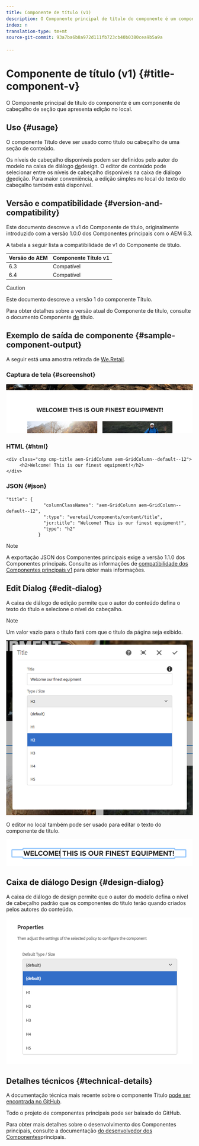 ```yaml
---
title: Componente de título (v1)
description: O Componente principal de título do componente é um componente de cabeçalho de seção que apresenta edição no local.
index: n
translation-type: tm+mt
source-git-commit: 93a7ba6b8a972d111fb723cb40b0380cea9b5a9a

---
```



# Componente de título (v1) {#title-component-v}

O Componente principal de título do componente é um componente de cabeçalho de seção que apresenta edição no local.

## Uso {#usage}

O componente Título deve ser usado como título ou cabeçalho de uma seção de conteúdo.

Os níveis de cabeçalho disponíveis podem ser definidos pelo autor do modelo na caixa de diálogo [de](#design-dialog)design. O editor de conteúdo pode selecionar entre os níveis de cabeçalho disponíveis na caixa de diálogo [de](#edit-dialog)edição. Para maior conveniência, a edição simples no local do texto do cabeçalho também está disponível.

## Versão e compatibilidade {#version-and-compatibility}

Este documento descreve a v1 do Componente de título, originalmente introduzido com a versão 1.0.0 dos Componentes principais com o AEM 6.3.

A tabela a seguir lista a compatibilidade de v1 do Componente de título.

| Versão do AEM | Componente Título v1 |
|--- |--- |
| 6.3 | Compatível |
| 6.4 | Compatível |

>[!CAUTION]
>
>Este documento descreve a versão 1 do componente Título.
>
>Para obter detalhes sobre a versão atual do Componente de título, consulte o documento Componente [de](/help/components/title.md) título.

## Exemplo de saída de componente {#sample-component-output}

A seguir está uma amostra retirada de [We.Retail](https://helpx.adobe.com/experience-manager/6-4/sites/developing/using/we-retail.html).

### Captura de tela {#screenshot}

![](/help/assets/chlimage_1-36.png)

### HTML {#html}

```
<div class="cmp cmp-title aem-GridColumn aem-GridColumn--default--12">
     <h2>Welcome! This is our finest equipment!</h2>
</div>
```

### JSON {#json}

```
"title": {
              "columnClassNames": "aem-GridColumn aem-GridColumn--default--12",
              ":type": "weretail/components/content/title",
              "jcr:title": "Welcome! This is our finest equipment!",
              "type": "h2"
            }
```

>[!NOTE]
>
>A exportação JSON dos Componentes principais exige a versão 1.1.0 dos Componentes principais. Consulte as informações de [compatibilidade dos Componentes principais v1](/help/versions.md) para obter mais informações.

## Edit Dialog {#edit-dialog}

A caixa de diálogo de edição permite que o autor do conteúdo defina o texto do título e selecione o nível do cabeçalho.

>[!NOTE]
>
>Um valor vazio para o título fará com que o título da página seja exibido.

![](/help/assets/chlimage_1-91.png)

O editor no local também pode ser usado para editar o texto do componente de título.

![](/help/assets/chlimage_1-37.png)

## Caixa de diálogo Design {#design-dialog}

A caixa de diálogo de design permite que o autor do modelo defina o nível de cabeçalho padrão que os componentes do título terão quando criados pelos autores do conteúdo.

![](/help/assets/chlimage_1-92.png)

## Detalhes técnicos {#technical-details}

A documentação técnica mais recente sobre o componente Título [pode ser encontrada no GitHub](https://github.com/adobe/aem-core-wcm-components/tree/master/content/src/content/jcr_root/apps/core/wcm/components/title/v1/title).

Todo o projeto de componentes principais pode ser baixado do GitHub.

Para obter mais detalhes sobre o desenvolvimento dos Componentes principais, consulte a documentação [do desenvolvedor dos Componentes](/help/developing/overview.md)principais.
